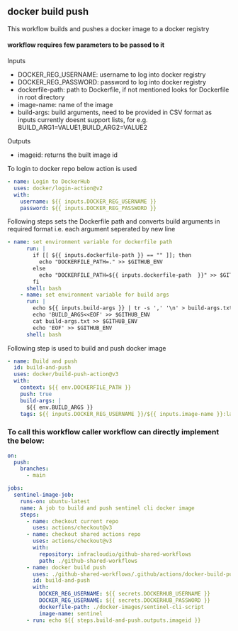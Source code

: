 ## docker build push

This workflow builds and pushes a docker image to a docker registry

#### workflow requires few parameters to be passed to it

Inputs
- DOCKER_REG_USERNAME: username to log into docker registry
- DOCKER_REG_PASSWORD: password to log into docker registry 
- dockerfile-path: path to Dockerfile, if not mentioned looks for Dockerfile in root directory 
- image-name: name of the image
- build-args: build arguments, need to be provided in CSV format as inputs currently doesnt support lists, for e.g. BUILD_ARG1=VALUE1,BUILD_ARG2=VALUE2

Outputs
- imageid: returns the built image id

To login to docker repo below action is used

```yaml
- name: Login to DockerHub
  uses: docker/login-action@v2
  with:
    username: ${{ inputs.DOCKER_REG_USERNAME }}
    password: ${{ inputs.DOCKER_REG_PASSWORD }}
```

Following steps sets the Dockerfile path and converts build arguments in required format i.e. each argument seperated by new line

```yaml
- name: set environment variable for dockerfile path
      run: |
        if [[ ${{ inputs.dockerfile-path }} == "" ]]; then
          echo "DOCKERFILE_PATH=." >> $GITHUB_ENV
        else
          echo "DOCKERFILE_PATH=${{ inputs.dockerfile-path  }}" >> $GITHUB_ENV
        fi
      shell: bash
    - name: set environment variable for build args
      run: |
        echo ${{ inputs.build-args }} | tr -s ',' '\n' > build-args.txt
        echo 'BUILD_ARGS<<EOF' >> $GITHUB_ENV
        cat build-args.txt >> $GITHUB_ENV
        echo 'EOF' >> $GITHUB_ENV
      shell: bash

```
Following step is used to build and push docker image

```yaml
- name: Build and push
  id: build-and-push
  uses: docker/build-push-action@v3
  with:
    context: ${{ env.DOCKERFILE_PATH }}
    push: true
    build-args: |
      ${{ env.BUILD_ARGS }}
    tags: ${{ inputs.DOCKER_REG_USERNAME }}/${{ inputs.image-name }}:latest # image versionining not implemented currently
```

### To call this workflow caller workflow can directly implement the below:

```yaml
on:
  push:
    branches:
      - main

jobs:
  sentinel-image-job:
    runs-on: ubuntu-latest
    name: A job to build and push sentinel cli docker image
    steps:
      - name: checkout current repo
        uses: actions/checkout@v3
      - name: checkout shared actions repo
        uses: actions/checkout@v3
        with:
          repository: infracloudio/github-shared-workflows
          path: ./github-shared-workflows
      - name: docker build push
        uses: ./github-shared-workflows/.github/actions/docker-build-push
        id: build-and-push
        with:
          DOCKER_REG_USERNAME: ${{ secrets.DOCKERHUB_USERNAME }}
          DOCKER_REG_USERNAME: ${{ secrets.DOCKERHUB_PASSWORD }}
          dockerfile-path: ./docker-images/sentinel-cli-script
          image-name: sentinel
      - run: echo ${{ steps.build-and-push.outputs.imageid }}
```

